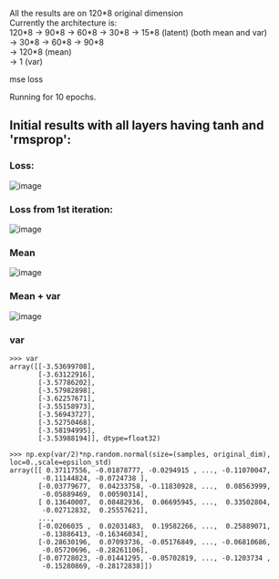 All the results are on 120*8 original dimension <br/>
Currently the architecture is:<br/>
120\*8 -> 90\*8 -> 60\*8 -> 30\*8 -> 15\*8 (latent) (both mean and var)<br/>
-> 30\*8 -> 60\*8 -> 90\*8<br/>
-> 120\*8 (mean)<br/>
-> 1 (var)<br/>

mse loss

Running for 10 epochs.

## Initial results with all layers having tanh and 'rmsprop':

### Loss:
![image](https://user-images.githubusercontent.com/9252491/28666264-4a4941ea-72e4-11e7-83c6-0032d5ddbda2.png)
<br/>
### Loss from 1st iteration:
![image](https://user-images.githubusercontent.com/9252491/28666301-6f0ea3d0-72e4-11e7-84ad-de8853196073.png)
### Mean 
![image](https://user-images.githubusercontent.com/9252491/28666421-e3bd044c-72e4-11e7-8026-fc00531a53ce.png)
### Mean + var
![image](https://user-images.githubusercontent.com/9252491/28666394-c1878d84-72e4-11e7-91b0-3f3d7ffa011b.png)
### var
```
>>> var
array([[-3.53699708],
       [-3.63122916],
       [-3.57786202],
       [-3.57982898],
       [-3.62257671],
       [-3.55158973],
       [-3.56943727],
       [-3.52750468],
       [-3.58194995],
       [-3.53988194]], dtype=float32)

>>> np.exp(var/2)*np.random.normal(size=(samples, original_dim), loc=0.,scale=epsilon_std)
array([[ 0.37117556, -0.01878777, -0.0294915 , ..., -0.11070047,
        -0.11144824, -0.0724738 ],
       [-0.03779677,  0.04233758, -0.11830928, ...,  0.08563999,
        -0.05889469,  0.00590314],
       [ 0.13640007,  0.08482936,  0.06695945, ...,  0.33502804,
        -0.02712832,  0.25557621],
       ..., 
       [-0.0206035 ,  0.02031483,  0.19582266, ...,  0.25889071,
        -0.13886413, -0.16346034],
       [-0.28630196,  0.07093736, -0.05176849, ..., -0.06810686,
        -0.05720696, -0.28261106],
       [-0.07728023, -0.01441295, -0.05702819, ..., -0.1203734 ,
        -0.15280869, -0.28172838]])

```

